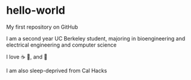 # hello-world
My first repository on GitHub

I am a second year UC Berkeley student, majoring in bioengineering and electrical engineering and computer science

I love :coffee: :dog:, and :tennis:

I am also sleep-deprived from Cal Hacks
